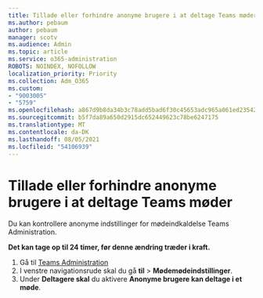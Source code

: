 ```yaml
---
title: Tillade eller forhindre anonyme brugere i at deltage Teams møder
ms.author: pebaum
author: pebaum
manager: scotv
ms.audience: Admin
ms.topic: article
ms.service: o365-administration
ROBOTS: NOINDEX, NOFOLLOW
localization_priority: Priority
ms.collection: Adm_O365
ms.custom:
- "9003005"
- "5759"
ms.openlocfilehash: a867d9b8da34b3c78add5bad6f30c45653adc965a061ed235429a7d7447cffd6
ms.sourcegitcommit: b5f7da89a650d2915dc652449623c78be6247175
ms.translationtype: MT
ms.contentlocale: da-DK
ms.lasthandoff: 08/05/2021
ms.locfileid: "54106939"
---
```

# <a name="allow-or-prevent-anonymous-users-from-joining-teams-meetings"></a>Tillade eller forhindre anonyme brugere i at deltage Teams møder

Du kan kontrollere anonyme indstillinger for mødeindkaldelse Teams Administration.

**Det kan tage op til 24 timer, før denne ændring træder i kraft.**

1.  Gå til [Teams Administration](https://admin.teams.microsoft.com)
2.  I venstre navigationsrude skal du gå **til**   >   **Mødemødeindstillinger**.
3.  Under  **Deltagere skal** du aktivere  **Anonyme brugere kan deltage i et møde**.